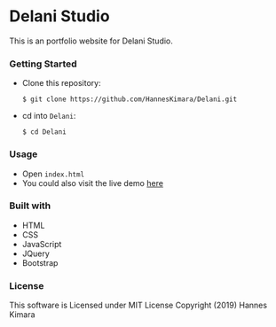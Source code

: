 # Delani Studio
This is an portfolio website for Delani Studio.
### Getting Started
- Clone this repository:
    ```
    $ git clone https://github.com/HannesKimara/Delani.git
    ```
- cd into `Delani`:

    ```
    $ cd Delani 
    ```
### Usage
- Open `index.html`
- You could also visit the live demo [here](https://hanneskimara.github.io/Delani/)

### Built with
- HTML
- CSS
- JavaScript
- JQuery
- Bootstrap 

### License
This software is Licensed under MIT License Copyright (2019) Hannes Kimara
